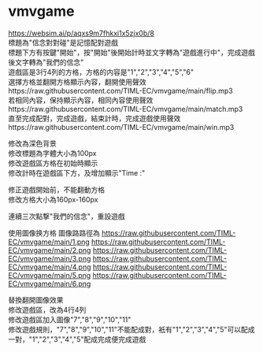 # vmvgame

https://websim.ai/p/aqxs9m7fhkxi1x5zjx0b/8  
標題為"信念對對碰"是記憶配對遊戲  
標題下方有按鍵"開始"，按"開始"後開始計時並文字轉為"遊戲進行中"，完成遊戲後文字轉為"我們的信念"  
遊戲區是3行4列的方格，方格的内容是"1","2","3","4","5","6"  
選擇方格並翻開方格顯示內容，翻開使用聲效https://raw.githubusercontent.com/TIML-EC/vmvgame/main/flip.mp3  
若相同內容，保持顯示內容，相同內容使用聲效https://raw.githubusercontent.com/TIML-EC/vmvgame/main/match.mp3  
直至完成配對，完成遊戲，結束計時，完成遊戲使用聲效https://raw.githubusercontent.com/TIML-EC/vmvgame/main/win.mp3  

修改為深色背景  
修改標題為字體大小為100px  
修改遊戲區方格在初始時顯示  
修改計時在遊戲區下方，及增加顯示"Time :"  

修正遊戲開始前，不能翻動方格  
修改方格大小為160px-160px  

連續三次點撃"我們的信念"，重設遊戲  

使用圖像换方格
圖像路路徑為
https://raw.githubusercontent.com/TIML-EC/vmvgame/main/1.png
https://raw.githubusercontent.com/TIML-EC/vmvgame/main/2.png
https://raw.githubusercontent.com/TIML-EC/vmvgame/main/3.png
https://raw.githubusercontent.com/TIML-EC/vmvgame/main/4.png
https://raw.githubusercontent.com/TIML-EC/vmvgame/main/5.png
https://raw.githubusercontent.com/TIML-EC/vmvgame/main/6.png

替換翻開圖像效果  
修改遊戲區，改為4行4列  
修改遊戲區加入圖像"7","8","9","10","11"  
修改遊戲規則，"7","8","9","10","11"不能配成對，衹有"1","2","3","4","5"可以配成一對，"1","2","3","4","5"配成完成便完成遊戲  
